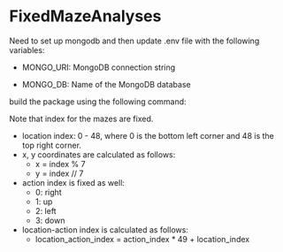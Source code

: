 # FixedMazeAnalyses

Need to set up mongodb and then update .env file with the following variables:
- MONGO_URI: MongoDB connection string

- MONGO_DB: Name of the MongoDB database

build the package using the following command:



Note that index for the mazes are fixed. 
 - location index: 0 - 48, where 0 is the bottom left corner and 48 is the top right corner. 
 - x, y coordinates are calculated as follows:
   - x = index % 7
   - y = index // 7
 - action index is fixed as well:
   - 0: right
   - 1: up
   - 2: left
   - 3: down
 - location-action index is calculated as follows:
   - location_action_index = action_index * 49 + location_index
 